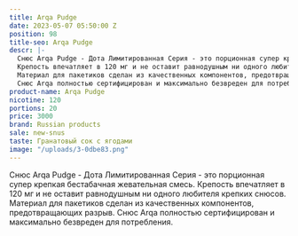 ```yaml
---
title: Arqa Pudge
date: 2023-05-07 05:50:00 Z
position: 98
title-seo: Arqa Pudge
descr: |-
  Снюс Arqa Pudge - Дота Лимитированная Серия - это порционная супер крепкая бестабачная жевательная смесь.
  Крепость впечатляет в 120 мг и не оставит равнодушным ни одного любителя крепких снюсов.
  Материал для пакетиков сделан из качественных компонентов, предотвращающих разрыв.
  Снюс Arqa полностью сертифицирован и максимально безвреден для потребления.
product-name: Arqa Pudge
nicotine: 120
portions: 20
price: 3000
brand: Russian products
sale: new-snus
taste: Гранатовый сок с ягодами
image: "/uploads/3-0dbe83.png"
---
```


Снюс Arqa Pudge - Дота Лимитированная Серия - это порционная супер крепкая бестабачная жевательная смесь.
Крепость впечатляет в 120 мг и не оставит равнодушным ни одного любителя крепких снюсов.
Материал для пакетиков сделан из качественных компонентов, предотвращающих разрыв.
Снюс Arqa полностью сертифицирован и максимально безвреден для потребления.